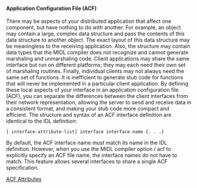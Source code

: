 #### Application Configuration File (ACF)
There may be aspects of your distributed application that affect one component, but have nothing to do with another. For example, an object may contain a large, complex data structure and pass the contents of this data structure to another object. The exact layout of this data structure may be meaningless to the receiving application. Also, the structure may contain data types that the MIDL compiler does not recognize and cannot generate marshaling and unmarshaling code.
Client applications may share the same interface but run on different platforms; they may each need their own set of marshaling routines. Finally, individual clients may not always need the same set of functions. It is inefficient to generate stub code for functions that will never be implemented in a particular client application.
By defining these local aspects of your interface in an application configuration file (ACF), you can separate the differences between the client interfaces from their network representation, allowing the server to send and receive data in a consistent format, and making your stub code more compact and efficient.
The structure and syntax of an ACF interface definition are identical to the IDL definition:
```
[ interface-attribute-list] interface interface-name {. . .}
```
By default, the ACF interface name must match its name in the IDL definition. However, when you use the MIDL compiler option / acf to explicitly specify an ACF file name, the interface names do not have to match. This feature allows several interfaces to share a single ACF specification.
 
[ACF Attributes](https://msdn.microsoft.com/en-us/library/windows/desktop/aa366717(v=vs.85).aspx)
